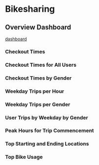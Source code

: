 # Bikesharing

## Overview Dashboard
[dashboard](https://github.com/luke-c-newell/Bikesharing/blob/main/images/dashboard.png "dashboard")

### Checkout Times

### Checkout Times for All Users

### Checkout Times by Gender

### Weekday Trips per Hour

### Weekday Trips per Gender

### User Trips by Weekday by Gender

### Peak Hours for Trip Commencement

### Top Starting and Ending Locations

### Top Bike Usage
